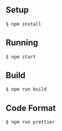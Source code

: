 ## Setup

```
$ npm install
```

## Running

```
$ npm start
```

## Build

```
$ npm run build
```

## Code Format

```
$ npm run prettier
```

